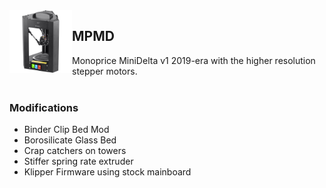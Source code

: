 <img align="left" width=100 src="../docs/images/mpmd-logo.png" />

## MPMD

Monoprice MiniDelta v1 2019-era with the higher resolution stepper motors.
<br />
<br />

### Modifications

* Binder Clip Bed Mod
* Borosilicate Glass Bed
* Crap catchers on towers
* Stiffer spring rate extruder
* Klipper Firmware using stock mainboard